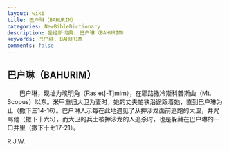 ```yaml
---
layout: wiki
title: 巴户琳（BAHURIM）
categories: NewBibleDictionary
description: 圣经新词典: 巴户琳（BAHURIM）
keywords: 巴户琳, BAHURIM
comments: false
---
```


## 巴户琳（BAHURIM）

　　巴户琳，现址为埃明角（Ras et]-T]mim），在耶路撒冷斯科普斯山（Mt. Scopus）以东。米甲重归大卫为妻时，她的丈夫帕铁沿途跟着她，直到巴户琳为止（撒下三14-16）。巴户琳人示每在此地遇见了从押沙龙面前逃跑的大卫，并咒骂他（撒下十六5），而大卫的兵士被押沙龙的人追杀时，也是躲藏在巴户琳的一口井里（撒下十七17-21）。

R.J.W.






